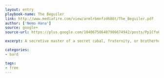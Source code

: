 ```yaml
---
layout: entry
playbook-name: The Beguiler
link: http://www.mediafire.com/view/armlrbmnfzd608t/The_Beguiler.pdf
author: ['Nemo Hana']
source: google+
source-url: https://plus.google.com/104067586407986674942/posts/Pp1Cfu69p2U

excerpt: A secretive master of a secret cabal, fraternity, or brotherhood who uses deception, mental compulsion, and shadowy illusion to control those around him.

categories:
- bard

tags:
- free
---
```

